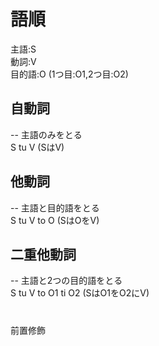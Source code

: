 # 語順
主語:S  
動詞:V  
目的語:O (1つ目:O1,2つ目:O2)  
## 自動詞
-- 主語のみをとる  
S tu V (SはV)  
## 他動詞
-- 主語と目的語をとる  
S tu V to O (SはOをV)  
## 二重他動詞
-- 主語と2つの目的語をとる  
S tu V to O1 ti O2 (SはO1をO2にV)  
  
# 
前置修飾